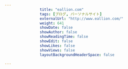 ---
                title: "eallion.com"
                tags: [ブログ, パーソナルサイト]
                externalUrl: "http://www.eallion.com/"
                weight: 641
                showDate: false
                showAuthor: false
                showReadingTime: false
                showEdit: false
                showLikes: false
                showViews: false
                layoutBackgroundHeaderSpace: false
                ---

